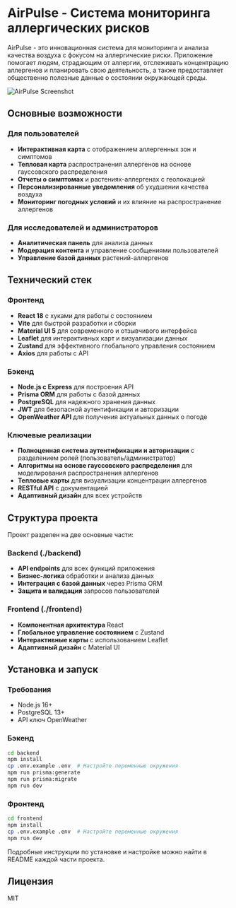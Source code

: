 # AirPulse - Система мониторинга аллергических рисков

AirPulse - это инновационная система для мониторинга и анализа качества воздуха с фокусом на аллергические риски. Приложение помогает людям, страдающим от аллергии, отслеживать концентрацию аллергенов и планировать свою деятельность, а также предоставляет общественно полезные данные о состоянии окружающей среды.

![AirPulse Screenshot](screenshot.png)

## Основные возможности

### Для пользователей
- **Интерактивная карта** с отображением аллергенных зон и симптомов
- **Тепловая карта** распространения аллергенов на основе гауссовского распределения
- **Отчеты о симптомах** и растениях-аллергенах с геолокацией
- **Персонализированные уведомления** об ухудшении качества воздуха
- **Мониторинг погодных условий** и их влияние на распространение аллергенов

### Для исследователей и администраторов
- **Аналитическая панель** для анализа данных
- **Модерация контента** и управление сообщениями пользователей
- **Управление базой данных** растений-аллергенов

## Технический стек

### Фронтенд
- **React 18** с хуками для работы с состоянием
- **Vite** для быстрой разработки и сборки
- **Material UI 5** для современного и отзывчивого интерфейса
- **Leaflet** для интерактивных карт и визуализации данных
- **Zustand** для эффективного глобального управления состоянием
- **Axios** для работы с API

### Бэкенд
- **Node.js с Express** для построения API
- **Prisma ORM** для работы с базой данных
- **PostgreSQL** для надежного хранения данных
- **JWT** для безопасной аутентификации и авторизации
- **OpenWeather API** для получения актуальных данных о погоде

### Ключевые реализации
- **Полноценная система аутентификации и авторизации** с разделением ролей (пользователь/администратор)
- **Алгоритмы на основе гауссовского распределения** для моделирования распространения аллергенов
- **Тепловые карты** для визуализации концентрации аллергенов
- **RESTful API** с документацией
- **Адаптивный дизайн** для всех устройств

## Структура проекта

Проект разделен на две основные части:

### Backend (./backend)
- **API endpoints** для всех функций приложения
- **Бизнес-логика** обработки и анализа данных
- **Интеграция с базой данных** через Prisma ORM
- **Защита и валидация** запросов пользователей

### Frontend (./frontend)
- **Компонентная архитектура** React
- **Глобальное управление состоянием** с Zustand
- **Интерактивные карты** с использованием Leaflet
- **Адаптивный дизайн** с Material UI

## Установка и запуск

### Требования
- Node.js 16+
- PostgreSQL 13+
- API ключ OpenWeather

### Бэкенд
```bash
cd backend
npm install
cp .env.example .env  # Настройте переменные окружения
npm run prisma:generate
npm run prisma:migrate
npm run dev
```

### Фронтенд
```bash
cd frontend
npm install
cp .env.example .env  # Настройте переменные окружения
npm run dev
```

Подробные инструкции по установке и настройке можно найти в README каждой части проекта.

## Лицензия

MIT 